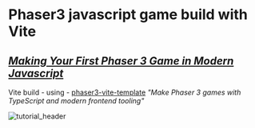 # Phaser3 javascript game build with Vite 
 
 [_Making Your First Phaser 3 Game in Modern Javascript_](https://blog.ourcade.co/posts/2020/make-first-phaser-3-game-modern-javascript-part1/)
 ------------------
 Vite build - using - [phaser3-vite-template](https://github.com/ourcade/phaser3-vite-template) 
 _"Make Phaser 3 games with TypeScript and modern frontend tooling"_

![tutorial_header](https://github.com/mtapirina/phaser3_vite_build/assets/116927372/b1309948-9c24-477f-94be-7e30af4fd855)
